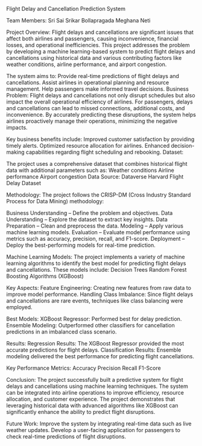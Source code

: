 Flight Delay and Cancellation Prediction System

Team Members:
Sri Sai Srikar Bollapragada
Meghana Neti

Project Overview:
Flight delays and cancellations are significant issues that affect both airlines and passengers, causing inconvenience, financial losses, and operational inefficiencies. This project addresses the problem by developing a machine learning-based system to predict flight delays and cancellations using historical data and various contributing factors like weather conditions, airline performance, and airport congestion.

The system aims to:
Provide real-time predictions of flight delays and cancellations.
Assist airlines in operational planning and resource management.
Help passengers make informed travel decisions.
Business Problem:
Flight delays and cancellations not only disrupt schedules but also impact the overall operational efficiency of airlines. For passengers, delays and cancellations can lead to missed connections, additional costs, and inconvenience. By accurately predicting these disruptions, the system helps airlines proactively manage their operations, minimizing the negative impacts.

Key business benefits include:
Improved customer satisfaction by providing timely alerts.
Optimized resource allocation for airlines.
Enhanced decision-making capabilities regarding flight scheduling and rebooking.
Dataset:

The project uses a comprehensive dataset that combines historical flight data with additional parameters such as:
Weather conditions
Airline performance
Airport congestion
Data Source: Dataverse Harvard Flight Delay Dataset

Methodology:
The project follows the CRISP-DM (Cross Industry Standard Process for Data Mining) methodology:

Business Understanding – Define the problem and objectives.
Data Understanding – Explore the dataset to extract key insights.
Data Preparation – Clean and preprocess the data.
Modeling – Apply various machine learning models.
Evaluation – Evaluate model performance using metrics such as accuracy, precision, recall, and F1-score.
Deployment – Deploy the best-performing models for real-time prediction.

Machine Learning Models:
The project implements a variety of machine learning algorithms to identify the best model for predicting flight delays and cancellations. These models include:
Decision Trees
Random Forest
Boosting Algorithms (XGBoost)

Key Aspects:
Feature Engineering: Creating new features from raw data to improve model performance.
Handling Class Imbalance: Since flight delays and cancellations are rare events, techniques like class balancing were employed.

Best Models:
XGBoost Regressor: Performed best for delay prediction.
Ensemble Modeling: Outperformed other classifiers for cancellation predictions in an imbalanced class scenario.

Results:
Regression Results: The XGBoost Regressor provided the most accurate predictions for flight delays.
Classification Results: Ensemble modeling delivered the best performance for predicting flight cancellations.

Key Performance Metrics:
Accuracy
Precision
Recall
F1-Score

Conclusion:
The project successfully built a predictive system for flight delays and cancellations using machine learning techniques. The system can be integrated into airline operations to improve efficiency, resource allocation, and customer experience. The project demonstrates that leveraging historical data with advanced algorithms like XGBoost can significantly enhance the ability to predict flight disruptions.

Future Work:
Improve the system by integrating real-time data such as live weather updates.
Develop a user-facing application for passengers to check real-time predictions of flight disruptions.

